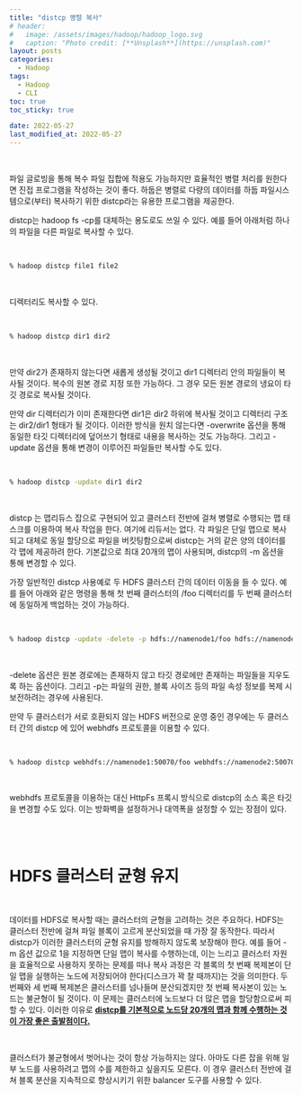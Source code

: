 ```yaml
---
title: "distcp 병렬 복사"
# header:
#   image: /assets/images/hadoop/hadoop_logo.svg
#   caption: "Photo credit: [**Unsplash**](https://unsplash.com)"
layout: posts
categories:
  - Hadoop
tags:
  - Hadoop
  - CLI
toc: true
toc_sticky: true

date: 2022-05-27
last_modified_at: 2022-05-27
---
```


<br>

파일 글로빙을 통해 복수 파일 집합에 적용도 가능하지만 효율적인 병렬 처리를 원한다면 진접 프로그램을 작성하는 것이 좋다. 하둡은 병렬로 다량의 데이터를 하둡 파일시스템으로(부터) 복사하기 위한 distcp라는 유용한 프로그램을 제공한다.

distcp는 hadoop fs -cp를 대체하는 용도로도 쓰일 수 있다. 예를 들어 아래처럼 하나의 파일을 다른 파일로 복사할 수 있다.

<br>

```bash
% hadoop distcp file1 file2
```

<br>

디렉터리도 복사할 수 있다.

<br>

```bash
% hadoop distcp dir1 dir2
```

<br>

만약 dir2가 존재하지 않는다면 새롭게 생성될 것이고 dir1 디렉터리 안의 파일들이 복사될 것이다. 복수의 원본 경로 지정 또한 가능하다. 그 경우 모든 원본 경로의 냉요이 타깃 경로로 복사될 것이다.

만약 dir 디렉터리가 이미 존재한다면 dir1은 dir2 하위에 복사될 것이고 디렉터리 구조는 dir2/dir1 형태가 될 것이다. 이러한 방식을 원치 않는다면 -overwrite 옵션을 통해 동일한 타깃 디렉터리에 덮어쓰기 형태로 내용을 복사하는 것도 가능하다. 그리고 -update 옵션을 통해 변경이 이루어진 파일들만 복사할 수도 있다. 

<br>

```bash
% hadoop distcp -update dir1 dir2
```

<br>

distcp 는 맵리듀스 잡으로 구현되어 있고 클러스터 전반에 걸쳐 병렬로 수행되는 맵 태스크를 이용하여 복사 작업을 한다. 여기에 리듀서는 없다. 각 파일은 단일 맵으로 복사되고 대체로 동일 할당으로 파일을 버킷팅함으로써 distcp는 거의 같은 양의 데이터를 각 맵에 제공하려 한다. 기본값으로 최대 20개의 맵이 사용되며, distcp의 -m 옵션을 통해 변경할 수 있다.

가장 일반적인 distcp 사용예로 두 HDFS 클러스터 간의 데이터 이동을 들 수 있다. 예를 들어 아래와 같은 명령을 통해 첫 번째 클러스터의 /foo 디렉터리를 두 번째 클러스터에 동일하게 백업하는 것이 가능하다.

<br>

```bash
% hadoop distcp -update -delete -p hdfs://namenode1/foo hdfs://namenode2/foo
```

<br>

-delete 옵션은 원본 경로에는 존재하지 않고 타깃 경로에만 존재하는 파일들을 지우도록 하는 옵션이다. 그리고 -p는 파일의 권한, 블록 사이즈 등의 파일 속성 정보를 복제 시 보전하려는 경우에 사용된다. 

만약 두 클러스터가 서로 호환되지 않는 HDFS 버전으로 운영 중인 경우에는 두 클러스터 간의 distcp 에 있어 webhdfs 프로토콜을 이용할 수 있다.

<br>

```bash
% hadoop distcp webhdfs://namenode1:50070/foo webhdfs://namenode2:50070/foo
```

<br>

webhdfs 프로토콜을 이용하는 대신 HttpFs 프록시 방식으로 distcp의 소스 혹은 타깃을 변경할 수도 있다. 이는 방화벽을 설정하거나 대역폭을 설정할 수 있는 장점이 있다.

<br><br>

# HDFS 클러스터 균형 유지

<br>

데이터를 HDFS로 복사할 때는 클러스터의 균형을 고려하는 것은 주요하다. HDFS는 클러스터 전반에 걸쳐 파일 블록이 고르게 분산되었을 때 가장 잘 동작한다. 따라서 distcp가 이러한 클러스터의 균형 유지를 방해하지 않도록 보장해야 한다. 예를 들어 -m 옵션 값으로 1을 지정하면 단일 맵이 복사를 수행하는데, 이는 느리고 클러스터 자원을 효율적으로 사용하지 못하는 문제를 떠나 복사 과정은 각 블록의 첫 번째 복제본이 단일 맵을 실행하는 노드에 저장되어야 한다(디스크가 꽉 찰 때까지)는 것을 의미한다. 두 번째와 세 번째 복제본은 클러스터를 넘나들며 분산되겠지만 첫 번째 복사본이 있는 노드는 불균형이 될 것이다. 이 문제는 클러스터에 노드보다 더 많은 맵을 할당함으로써 피할 수 있다. 이러한 이유로 <b><u>distcp를 기본적으로 노드당 20개의 맵과 함께 수행하는 것이 가장 좋은 출발점이다.</u></b>

<br>

클러스터가 불균형에서 벗어나는 것이 항상 가능하지는 않다. 아마도 다른 잡을 위해 일부 노드를 사용하려고 맵의 수를 제한하고 싶을지도 모른다. 이 경우 클러스터 전반에 걸쳐 블록 분산을 지속적으로 향상시키기 위한 balancer 도구를 사용할 수 있다.

<br>